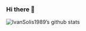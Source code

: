 ### Hi there 👋
![IvanSolis1989’s github stats](https://github-readme-stats.vercel.app/api?username=IvanSolis1989&show_icons=true)

<!--
**IvanSolis1989/IvanSolis1989** is a ✨ _special_ ✨ repository because its `README.md` (this file) appears on your GitHub profile.

Here are some ideas to get you started:

- 🔭 I’m currently working on ...
- 🌱 I’m currently learning ...
- 👯 I’m looking to collaborate on ...
- 🤔 I’m looking for help with ...
- 💬 Ask me about ...
- 📫 How to reach me: ...
- 😄 Pronouns: ...
- ⚡ Fun fact: ...
-->

